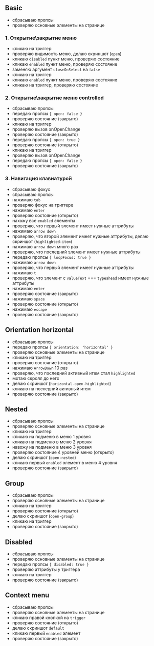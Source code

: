 ## Basic

- сбрасываю пропсы
- проверяю основные элементы на странице

### 1. Открытие\закрытие меню

- кликаю на триггер
- проверяю видимость меню, делаю скриншот (`open`)
- кликаю `disabled` пункт меню, проверяю состояние
- кликаю `enabled` пункт меню, проверяю состояние
- заменяю аргумент `closeOnSelect` на `false`
- кликаю на триггер
- кликаю `enabled` пункт меню, проверяю состояние
- кликаю на триггер, проверяю состояние

### 2. Открытие\закрытие меню controlled

- сбрасываю пропсы
- передаю пропсы `{ open: false }`
- проверяю состояние (закрыто)
- кликаю на триггер
- проверяю вызов onOpenChange
- проверяю состояние (закрыто)
- передаю пропсы `{ open: true }`
- проверяю состояние (открыто)
- кликаю на триггер
- проверяю вызов onOpenChange
- передаю пропсы `{ open: false }`
- проверяю состояние (закрыто)

### 3. Навигация клавиатурой

- сбрасываю фокус
- сбрасываю пропсы
- нажимаю `tab`
- проверяю фокус на триггере
- нажимаю `enter`
- проверяю состояние (открыто)
- нахожу все `enabled` элементы
- проверяю, что первый элемент имеет нужные аттрибуты
- нажимаю `arrow down`
- проверяю, что второй элемент имеет нужные аттрибуты, делаю скриншот (`highlighted-item`)
- нажимаю `arrow down` много раз
- проверяю, что последний элемент имеет нужные аттрибуты
- передаю пропсы `{ loopFocus: true }`
- нажимаю `arrow down`
- проверяю, что первый элемент имеет нужные аттрибуты
- нажимаю `t`
- проверяю, что элемент с `valueText` === `typeahead` имеет нужные аттрибуты
- нажимаю `enter`
- проверяю состояние (закрыто)
- нажимаю `space`
- проверяю состояние (открыто)
- нажимаю `escape`
- проверяю состояние (закрыто)

## Orientation horizontal

- сбрасываю пропсы
- передаю пропсы `{ orientation: 'horizontal' }`
- проверяю основные элементы на странице
- кликаю на триггер
- проверяю состояние (открыто)
- нажимаю `ArrowDown` 10 раз
- проверяю, что последний активный итем стал `highlighted`
- мотаю скролл до него
- делаю скриншот (`horizontal-open-highlighted`)
- кликаю на последний активный итем
- проверяю состояние (закрыто)

## Nested

- сбрасываю пропсы
- проверяю основные элементы на странице
- кликаю на триггер
- кликаю на подменю в меню 1 уровня
- кликаю на подменю в меню 2 уровня
- навожу на подменю в меню 3 уровня
- проверяю состояние 4 уровней меню (открыто)
- делаю скриншот (`open-nested`)
- кликаю первый `enabled` элемент в меню 4 уровня
- проверяю состояние (закрыто)

## Group

- сбрасываю пропсы
- проверяю основные элементы на странице
- кликаю на триггер
- проверяю состояние (открыто)
- делаю скриншот (`open-group`)
- кликаю на триггер
- проверяю состояние (закрыто)

## Disabled

- сбрасываю пропсы
- проверяю основные элементы на странице
- передаю пропсы `{ disabled: true }`
- проверяю аттрибуты у триггера
- кликаю на триггер
- проверяю состояние (закрыто)

## Context menu

- сбрасываю пропсы
- проверяю основные элементы на странице
- кликаю правой кнопкой на `trigger`
- проверяю состояние (открыто)
- делаю скриншот `default`
- кликаю первый `enabled` элемент
- проверяю состояние (закрыто)